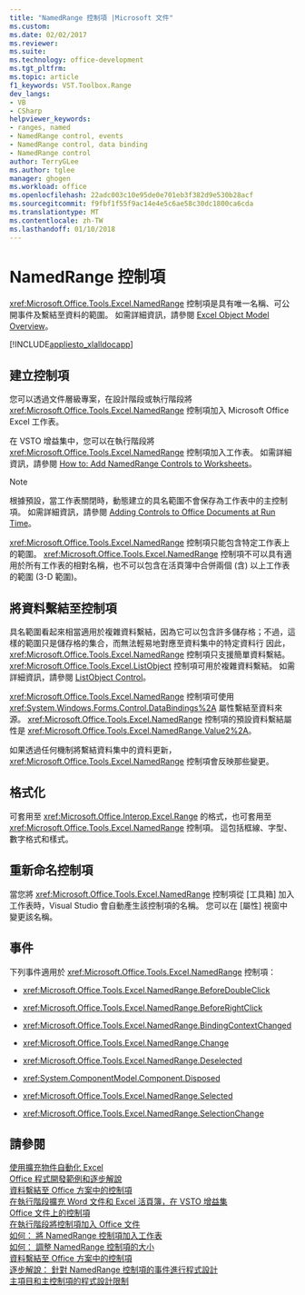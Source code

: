 ```yaml
---
title: "NamedRange 控制項 |Microsoft 文件"
ms.custom: 
ms.date: 02/02/2017
ms.reviewer: 
ms.suite: 
ms.technology: office-development
ms.tgt_pltfrm: 
ms.topic: article
f1_keywords: VST.Toolbox.Range
dev_langs:
- VB
- CSharp
helpviewer_keywords:
- ranges, named
- NamedRange control, events
- NamedRange control, data binding
- NamedRange control
author: TerryGLee
ms.author: tglee
manager: ghogen
ms.workload: office
ms.openlocfilehash: 22adc003c10e95de0e701eb3f382d9e530b28acf
ms.sourcegitcommit: f9fbf1f55f9ac14e4e5c6ae58c30dc1800ca6cda
ms.translationtype: MT
ms.contentlocale: zh-TW
ms.lasthandoff: 01/10/2018
---
```

# <a name="namedrange-control"></a>NamedRange 控制項
  <xref:Microsoft.Office.Tools.Excel.NamedRange> 控制項是具有唯一名稱、可公開事件及繫結至資料的範圍。 如需詳細資訊，請參閱 [Excel Object Model Overview](../vsto/excel-object-model-overview.md)。  
  
 [!INCLUDE[appliesto_xlalldocapp](../vsto/includes/appliesto-xlalldocapp-md.md)]  
  
## <a name="creating-the-control"></a>建立控制項  
 您可以透過文件層級專案，在設計階段或執行階段將 <xref:Microsoft.Office.Tools.Excel.NamedRange> 控制項加入 Microsoft Office Excel 工作表。  
  
 在 VSTO 增益集中，您可以在執行階段將 <xref:Microsoft.Office.Tools.Excel.NamedRange> 控制項加入工作表。 如需詳細資訊，請參閱 [How to: Add NamedRange Controls to Worksheets](../vsto/how-to-add-namedrange-controls-to-worksheets.md)。  
  
> [!NOTE]  
>  根據預設，當工作表關閉時，動態建立的具名範圍不會保存為工作表中的主控制項。 如需詳細資訊，請參閱 [Adding Controls to Office Documents at Run Time](../vsto/adding-controls-to-office-documents-at-run-time.md)。  
  
 <xref:Microsoft.Office.Tools.Excel.NamedRange> 控制項只能包含特定工作表上的範圍。 <xref:Microsoft.Office.Tools.Excel.NamedRange> 控制項不可以具有適用於所有工作表的相對名稱，也不可以包含在活頁簿中合併兩個 (含) 以上工作表的範圍 (3-D 範圍)。  
  
## <a name="binding-data-to-the-control"></a>將資料繫結至控制項  
 具名範圍看起來相當適用於複雜資料繫結，因為它可以包含許多儲存格；不過，這樣的範圍只是儲存格的集合，而無法輕易地對應至資料集中的特定資料行 因此， <xref:Microsoft.Office.Tools.Excel.NamedRange> 控制項只支援簡單資料繫結。 <xref:Microsoft.Office.Tools.Excel.ListObject> 控制項可用於複雜資料繫結。 如需詳細資訊，請參閱 [ListObject Control](../vsto/listobject-control.md)。  
  
 <xref:Microsoft.Office.Tools.Excel.NamedRange> 控制項可使用 <xref:System.Windows.Forms.Control.DataBindings%2A> 屬性繫結至資料來源。 <xref:Microsoft.Office.Tools.Excel.NamedRange> 控制項的預設資料繫結屬性是 <xref:Microsoft.Office.Tools.Excel.NamedRange.Value2%2A>。  
  
 如果透過任何機制將繫結資料集中的資料更新， <xref:Microsoft.Office.Tools.Excel.NamedRange> 控制項會反映那些變更。  
  
## <a name="formatting"></a>格式化  
 可套用至 <xref:Microsoft.Office.Interop.Excel.Range> 的格式，也可套用至 <xref:Microsoft.Office.Tools.Excel.NamedRange> 控制項。 這包括框線、字型、數字格式和樣式。  
  
## <a name="renaming-the-control"></a>重新命名控制項  
 當您將 <xref:Microsoft.Office.Tools.Excel.NamedRange> 控制項從 [工具箱] 加入工作表時，Visual Studio 會自動產生該控制項的名稱。 您可以在 [屬性]  視窗中變更該名稱。  
  
## <a name="events"></a>事件  
 下列事件適用於 <xref:Microsoft.Office.Tools.Excel.NamedRange> 控制項：  
  
-   <xref:Microsoft.Office.Tools.Excel.NamedRange.BeforeDoubleClick>  
  
-   <xref:Microsoft.Office.Tools.Excel.NamedRange.BeforeRightClick>  
  
-   <xref:Microsoft.Office.Tools.Excel.NamedRange.BindingContextChanged>  
  
-   <xref:Microsoft.Office.Tools.Excel.NamedRange.Change>  
  
-   <xref:Microsoft.Office.Tools.Excel.NamedRange.Deselected>  
  
-   <xref:System.ComponentModel.Component.Disposed>  
  
-   <xref:Microsoft.Office.Tools.Excel.NamedRange.Selected>  
  
-   <xref:Microsoft.Office.Tools.Excel.NamedRange.SelectionChange>  
  
## <a name="see-also"></a>請參閱  
 [使用擴充物件自動化 Excel](../vsto/automating-excel-by-using-extended-objects.md)   
 [Office 程式開發範例和逐步解說](../vsto/office-development-samples-and-walkthroughs.md)   
 [資料繫結至 Office 方案中的控制項](../vsto/binding-data-to-controls-in-office-solutions.md)   
 [在執行階段擴充 Word 文件和 Excel 活頁簿，在 VSTO 增益集](../vsto/extending-word-documents-and-excel-workbooks-in-vsto-add-ins-at-run-time.md)   
 [Office 文件上的控制項](../vsto/controls-on-office-documents.md)   
 [在執行階段將控制項加入 Office 文件](../vsto/adding-controls-to-office-documents-at-run-time.md)   
 [如何： 將 NamedRange 控制項加入工作表](../vsto/how-to-add-namedrange-controls-to-worksheets.md)   
 [如何： 調整 NamedRange 控制項的大小](../vsto/how-to-resize-namedrange-controls.md)   
 [資料繫結至 Office 方案中的控制項](../vsto/binding-data-to-controls-in-office-solutions.md)   
 [逐步解說： 針對 NamedRange 控制項的事件進行程式設計](../vsto/walkthrough-programming-against-events-of-a-namedrange-control.md)   
 [主項目和主控制項的程式設計限制](../vsto/programmatic-limitations-of-host-items-and-host-controls.md)  
  
  
